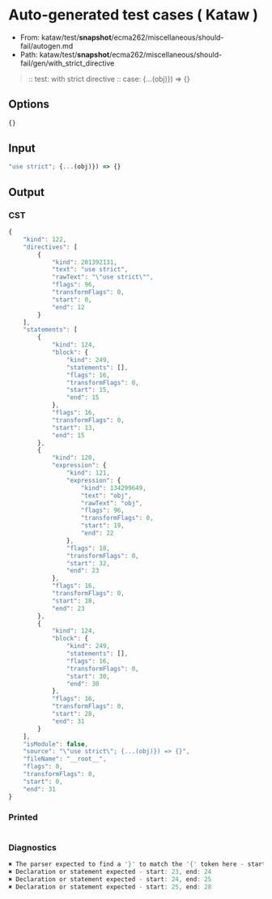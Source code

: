 # Auto-generated test cases ( Kataw )
- From: kataw/test/__snapshot__/ecma262/miscellaneous/should-fail/autogen.md
- Path: kataw/test/__snapshot__/ecma262/miscellaneous/should-fail/gen/with_strict_directive
> :: test: with strict directive
> :: case: {...(obj)}) => {}
## Options

`````js
{}
`````
## Input

`````js
"use strict"; {...(obj)}) => {}
`````
## Output

### CST

```javascript
{
    "kind": 122,
    "directives": [
        {
            "kind": 201392131,
            "text": "use strict",
            "rawText": "\"use strict\"",
            "flags": 96,
            "transformFlags": 0,
            "start": 0,
            "end": 12
        }
    ],
    "statements": [
        {
            "kind": 124,
            "block": {
                "kind": 249,
                "statements": [],
                "flags": 16,
                "transformFlags": 0,
                "start": 15,
                "end": 15
            },
            "flags": 16,
            "transformFlags": 0,
            "start": 13,
            "end": 15
        },
        {
            "kind": 120,
            "expression": {
                "kind": 121,
                "expression": {
                    "kind": 134299649,
                    "text": "obj",
                    "rawText": "obj",
                    "flags": 96,
                    "transformFlags": 0,
                    "start": 19,
                    "end": 22
                },
                "flags": 18,
                "transformFlags": 0,
                "start": 32,
                "end": 23
            },
            "flags": 16,
            "transformFlags": 0,
            "start": 18,
            "end": 23
        },
        {
            "kind": 124,
            "block": {
                "kind": 249,
                "statements": [],
                "flags": 16,
                "transformFlags": 0,
                "start": 30,
                "end": 30
            },
            "flags": 16,
            "transformFlags": 0,
            "start": 28,
            "end": 31
        }
    ],
    "isModule": false,
    "source": "\"use strict\"; {...(obj)}) => {}",
    "fileName": "__root__",
    "flags": 0,
    "transformFlags": 0,
    "start": 0,
    "end": 31
}
```

### Printed

```javascript

```

### Diagnostics

```javascript
✖ The parser expected to find a '}' to match the '{' token here - start: 15, end: 18
✖ Declaration or statement expected - start: 23, end: 24
✖ Declaration or statement expected - start: 24, end: 25
✖ Declaration or statement expected - start: 25, end: 28

```

